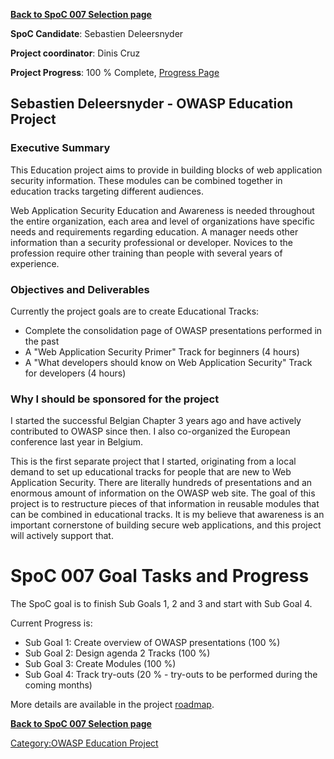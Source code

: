 **[Back to SpoC 007 Selection
page](http://www.owasp.org/index.php/OWASP_Spring_Of_Code_2007_Selection)**

**SpoC Candidate**: Sebastien Deleersnyder

**Project coordinator**: Dinis Cruz

**Project Progress**: 100 % Complete, [Progress
Page](https://www.owasp.org/index.php/Category:OWASP_Education_Project)

## Sebastien Deleersnyder - OWASP Education Project

### Executive Summary

This Education project aims to provide in building blocks of web
application security information. These modules can be combined together
in education tracks targeting different audiences.

Web Application Security Education and Awareness is needed throughout
the entire organization, each area and level of organizations have
specific needs and requirements regarding education. A manager needs
other information than a security professional or developer. Novices to
the profession require other training than people with several years of
experience.

### Objectives and Deliverables

Currently the project goals are to create Educational Tracks:

  - Complete the consolidation page of OWASP presentations performed in
    the past
  - A "Web Application Security Primer" Track for beginners (4 hours)
  - A "What developers should know on Web Application Security" Track
    for developers (4 hours)

### Why I should be sponsored for the project

I started the successful Belgian Chapter 3 years ago and have actively
contributed to OWASP since then. I also co-organized the European
conference last year in Belgium.

This is the first separate project that I started, originating from a
local demand to set up educational tracks for people that are new to Web
Application Security. There are literally hundreds of presentations and
an enormous amount of information on the OWASP web site. The goal of
this project is to restructure pieces of that information in reusable
modules that can be combined in educational tracks. It is my believe
that awareness is an important cornerstone of building secure web
applications, and this project will actively support that.

# SpoC 007 Goal Tasks and Progress

The SpoC goal is to finish Sub Goals 1, 2 and 3 and start with Sub Goal
4.

Current Progress is:

  - Sub Goal 1: Create overview of OWASP presentations (100 %)
  - Sub Goal 2: Design agenda 2 Tracks (100 %)
  - Sub Goal 3: Create Modules (100 %)
  - Sub Goal 4: Track try-outs (20 % - try-outs to be performed during
    the coming months)

More details are available in the project
[roadmap](http://www.owasp.org/index.php/OWASP_Education_Project_Roadmap).

**[Back to SpoC 007 Selection
page](http://www.owasp.org/index.php/OWASP_Spring_Of_Code_2007_Selection)**

[Category:OWASP Education
Project](Category:OWASP_Education_Project "wikilink")